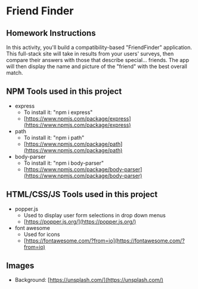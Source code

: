 # Friend Finder


## Homework Instructions
In this activity, you'll build a compatibility-based "FriendFinder" application. This full-stack site will take in results from your users' surveys, then compare their answers with those that describe special... friends. The app will then display the name and picture of the "friend" with the best overall match.

## NPM Tools used in this project

- express
  - To install it: "npm i express"
  - [https://www.npmjs.com/package/express](https://www.npmjs.com/package/express)
- path
  - To install it: "npm i path"
  - [https://www.npmjs.com/package/path](https://www.npmjs.com/package/path)
- body-parser
  - To install it: "npm i body-parser"
  - [https://www.npmjs.com/package/body-parser](https://www.npmjs.com/package/body-parser)

## HTML/CSS/JS Tools used in this project
- popper.js
  - Used to display user form selections in drop down menus
  - [https://popper.js.org/](https://popper.js.org/)
- font awesome
  - Used for icons
  - [https://fontawesome.com/?from=io](https://fontawesome.com/?from=io)
## Images
  - Background: [https://unsplash.com/](https://unsplash.com/)
